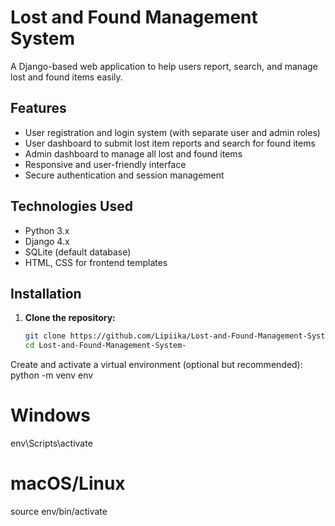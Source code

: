 # Lost and Found Management System

A Django-based web application to help users report, search, and manage lost and found items easily.

## Features

- User registration and login system (with separate user and admin roles)
- User dashboard to submit lost item reports and search for found items
- Admin dashboard to manage all lost and found items
- Responsive and user-friendly interface
- Secure authentication and session management

## Technologies Used

- Python 3.x
- Django 4.x
- SQLite (default database)
- HTML, CSS for frontend templates

## Installation

1. **Clone the repository:**

   ```bash
   git clone https://github.com/Lipiika/Lost-and-Found-Management-System-.git
   cd Lost-and-Found-Management-System-
Create and activate a virtual environment (optional but recommended):
python -m venv env
# Windows
env\Scripts\activate
# macOS/Linux
source env/bin/activate


